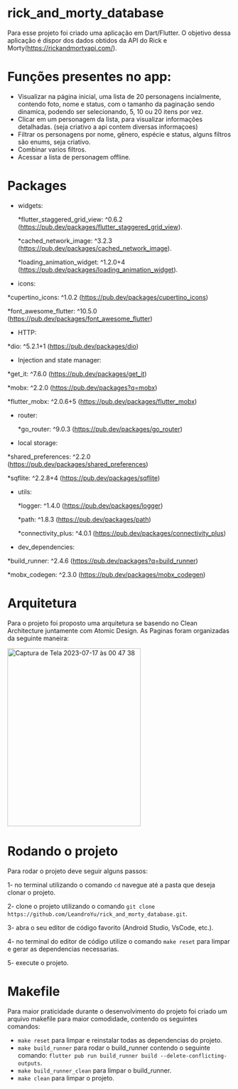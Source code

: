 # rick_and_morty_database

Para esse projeto foi criado uma aplicação em Dart/Flutter.
O objetivo dessa aplicação é dispor dos dados obtidos da API do Rick e Morty(https://rickandmortyapi.com/). 

# Funções presentes no app: 
  * Visualizar na página inicial, uma lista de 20 personagens incialmente, contendo foto, nome e status, com o tamanho da paginação sendo dinamica, podendo ser selecionando, 5, 10 ou 20 itens por vez.
  * Clicar em um personagem da lista, para visualizar informações detalhadas. (seja criativo a api contem diversas informaçoes)
  *  Filtrar os personagens por nome, gênero, espécie e status, alguns filtros são enums, seja criativo.
  *  Combinar varios filtros.
  *  Acessar a lista de personagem offline.

# Packages
  * widgets:
    
    *flutter_staggered_grid_view: ^0.6.2 (https://pub.dev/packages/flutter_staggered_grid_view).

    *cached_network_image: ^3.2.3 (https://pub.dev/packages/cached_network_image).

    *loading_animation_widget: ^1.2.0+4 (https://pub.dev/packages/loading_animation_widget).

  * icons:
  
   *cupertino_icons: ^1.0.2 (https://pub.dev/packages/cupertino_icons)
   
   *font_awesome_flutter: ^10.5.0 (https://pub.dev/packages/font_awesome_flutter)

  * HTTP:
  
   *dio: ^5.2.1+1 (https://pub.dev/packages/dio)

  * Injection and state manager:
  
   *get_it: ^7.6.0 (https://pub.dev/packages/get_it)
   
   *mobx: ^2.2.0 (https://pub.dev/packages?q=mobx)
   
   *flutter_mobx: ^2.0.6+5 (https://pub.dev/packages/flutter_mobx)

  * router:

     *go_router: ^9.0.3 (https://pub.dev/packages/go_router)

  * local storage:
  
   *shared_preferences: ^2.2.0 (https://pub.dev/packages/shared_preferences)
  
   *sqflite: ^2.2.8+4 (https://pub.dev/packages/sqflite)

  * utils:

     *logger: ^1.4.0 (https://pub.dev/packages/logger)

     *path: ^1.8.3 (https://pub.dev/packages/path)

    *connectivity_plus: ^4.0.1 (https://pub.dev/packages/connectivity_plus)

  * dev_dependencies:
  
   *build_runner: ^2.4.6 (https://pub.dev/packages?q=build_runner)
  
   *mobx_codegen: ^2.3.0 (https://pub.dev/packages/mobx_codegen)

# Arquitetura
Para o projeto foi proposto uma arquitetura se basendo no Clean Architecture juntamente com Atomic Design.
As Paginas foram organizadas da seguinte maneira: 

<img width="300" height= "400" alt="Captura de Tela 2023-07-17 às 00 47 38" src="https://github.com/LeandroYu/rick_and_morty_database/assets/51834987/f53b50bf-aba3-44f5-a2d5-8d6e930e8594">

# Rodando o projeto
Para rodar o projeto deve seguir alguns passos:

1- no terminal utilizando o comando `cd` navegue até a pasta que deseja clonar o projeto.

2- clone o projeto utilizando o comando `git clone https://github.com/LeandroYu/rick_and_morty_database.git`.

3- abra o seu editor de código favorito (Android Studio, VsCode, etc.).

4- no terminal do editor de código utilize o comando `make reset` para limpar e gerar as dependencias necessarias.

5- execute o projeto.

# Makefile

Para maior praticidade durante o desenvolvimento do projeto foi criado um arquivo makefile para maior comodidade, contendo os seguintes comandos:

* `make reset` para limpar e reinstalar todas as dependencias do projeto.
* `make build_runner` para rodar o build_runner contendo o seguinte comando: `flutter pub run build_runner build --delete-conflicting-outputs`.
* `make build_runner_clean` para limpar o build_runner.
* `make clean` para limpar o projeto.
